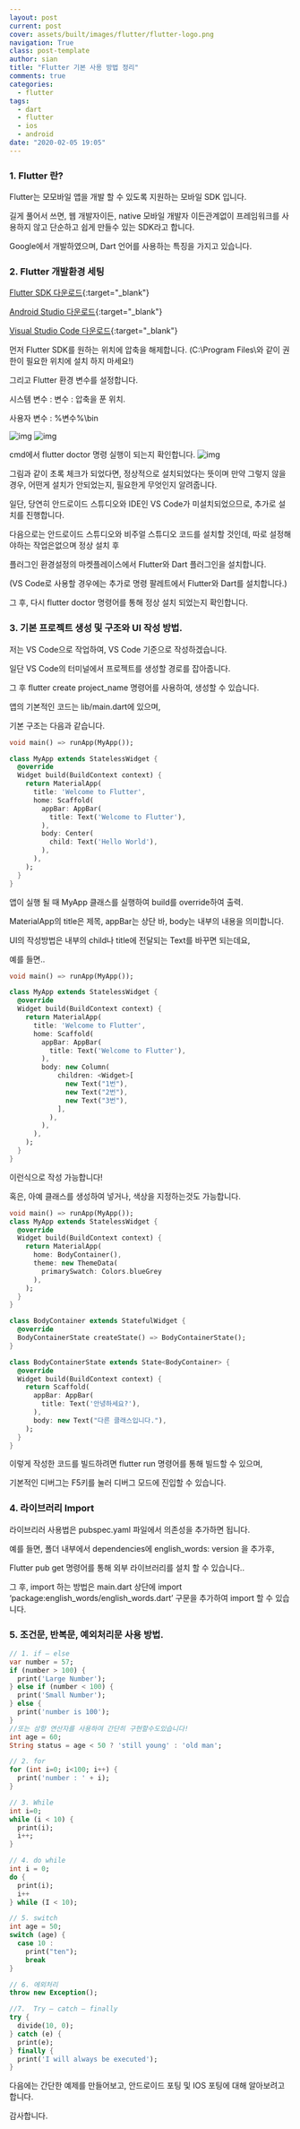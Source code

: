 ```yaml
---
layout: post
current: post
cover: assets/built/images/flutter/flutter-logo.png
navigation: True
class: post-template
author: sian
title: "Flutter 기본 사용 방법 정리"
comments: true
categories:
  - flutter
tags:
  - dart
  - flutter
  - ios
  - android
date: "2020-02-05 19:05"
---
```


### 1. Flutter 란?

  Flutter는 모모바일 앱을 개발 할 수 있도록 지원하는 모바일 SDK 입니다.
  
  길게 풀어서 쓰면, 웹 개발자이든, native 모바일 개발자 이든관계없이 프레임워크를 사용하지 않고 단순하고 쉽게 만들수 있는 SDK라고 합니다.

  Google에서 개발하였으며, Dart 언어를 사용하는 특징을 가지고 있습니다.

### 2. Flutter 개발환경 세팅

  [Flutter SDK 다운로드](https://storage.googleapis.com/flutter_infra/releases/stable/windows/flutter_windows_v1.12.13+hotfix.7-stable.zip){:target="_blank"} 

  [Android Studio 다운로드](https://developer.android.com/studio){:target="_blank"} 

  [Visual Studio Code 다운로드](https://code.visualstudio.com/){:target="_blank"} 
  
  먼저 Flutter SDK를 원하는 위치에 압축을 해제합니다. (C:\Program Files\와 같이 권한이 필요한 위치에 설치 하지 마세요!)

  그리고 Flutter 환경 변수를 설정합니다.
  
  시스템 변수 : 변수 : 압축을 푼 위치.

  사용자 변수 : %변수%\bin

  ![img](\assets\built\images\flutter\1.png)
  ![img](\assets\built\images\flutter\2.png)

  cmd에서 flutter doctor 명령 실행이 되는지 확인합니다.
  ![img](\assets\built\images\flutter\3.png)

  그림과 같이 초록 체크가 되었다면, 정상적으로 설치되었다는 뜻이며
  만약 그렇지 않을경우, 어떤게 설치가 안되었는지, 필요한게 무엇인지 알려줍니다.

  일단, 당연히 안드로이드 스튜디오와 IDE인 VS Code가 미설치되었으므로, 추가로 설치를 진행합니다.

  다음으로는 안드로이드 스튜디오와 비주얼 스튜디오 코드를 설치할 것인데, 따로 설정해야하는 작업은없으며 정상 설치 후

  플러그인 환경설정의 마켓플레이스에서 Flutter와 Dart 플러그인을 설치합니다.
  
  (VS Code로 사용할 경우에는 추가로 명령 팔레트에서 Flutter와 Dart를 설치합니다.)

  그 후, 다시 flutter doctor 명령어를 통해 정상 설치 되었는지 확인합니다.

### 3. 기본 프로젝트 생성 및 구조와 UI 작성 방법.

  저는 VS Code으로 작업하여, VS Code 기준으로 작성하겠습니다.

  일단 VS Code의 터미널에서 프로젝트를 생성할 경로를 잡아줍니다.

  그 후 flutter create project_name 명령어를 사용하여, 생성할 수 있습니다.

  앱의 기본적인 코드는 lib/main.dart에 있으며,

  기본 구조는 다음과 같습니다.

  ```dart
  void main() => runApp(MyApp());

  class MyApp extends StatelessWidget {
    @override
    Widget build(BuildContext context) {
      return MaterialApp(
        title: 'Welcome to Flutter',
        home: Scaffold(
          appBar: AppBar(
            title: Text('Welcome to Flutter'),
          ),
          body: Center(
            child: Text('Hello World'),
          ),
        ),
      );
    }
  }
  ```
  앱이 실행 될 때 MyApp 클래스를 실행하여 build를 override하여 출력.

  MaterialApp의 title은 제목, appBar는 상단 바, body는 내부의 내용을 의미합니다.

  UI의 작성방법은 내부의 child나 title에 전달되는 Text를 바꾸면 되는데요,

  예를 들면..

  ```dart
  void main() => runApp(MyApp());

  class MyApp extends StatelessWidget {
    @override
    Widget build(BuildContext context) {
      return MaterialApp(
        title: 'Welcome to Flutter',
        home: Scaffold(
          appBar: AppBar(
            title: Text('Welcome to Flutter'),
          ),
          body: new Column(
              children: <Widget>[
                new Text("1번"),
                new Text("2번"),
                new Text("3번"),
              ],
            ),
          ),
        ),
      );
    }
  }
  ```

  이런식으로 작성 가능합니다! 
  
  혹은, 아예 클래스를 생성하여 넣거나, 색상을 지정하는것도 가능합니다.

  ```dart
  void main() => runApp(MyApp());
  class MyApp extends StatelessWidget {
    @override
    Widget build(BuildContext context) {
      return MaterialApp(
        home: BodyContainer(),
        theme: new ThemeData(
          primarySwatch: Colors.blueGrey
        ),
      );
    }
  }

  class BodyContainer extends StatefulWidget {
    @override
    BodyContainerState createState() => BodyContainerState();
  }

  class BodyContainerState extends State<BodyContainer> {
    @override
    Widget build(BuildContext context) {
      return Scaffold(
        appBar: AppBar(
          title: Text('안녕하세요?'),
        ),
        body: new Text("다른 클래스입니다."),
      );
    }
  }
  ```

  이렇게 작성한 코드를 빌드하려면 flutter run 명령어를 통해 빌드할 수 있으며,

  기본적인 디버그는 F5키를 눌러 디버그 모드에 진입할 수 있습니다.

### 4. 라이브러리 Import

  라이브리러 사용법은 pubspec.yaml 파일에서 의존성을 추가하면 됩니다.
  
  예를 들면, 폴더 내부에서 dependencies에 english_words: version 을 추가후,
  
  Flutter pub get 명령어를 통해 외부 라이브러리를 설치 할 수 있습니다..

  그 후, import 하는 방법은 main.dart 상단에 import ‘package:english_words/english_words.dart’ 구문을 추가하여 import 할 수 있습니다.

### 5. 조건문, 반복문, 예외처리문 사용 방법.

  ```dart
  // 1.	if – else 
  var number = 57;
  if (number > 100) {
    print('Large Number');
  } else if (number < 100) {
    print('Small Number');
  } else {
    print('number is 100');
  }
  //또는 삼항 연산자를 사용하여 간단히 구현할수도있습니다!
  int age = 60;
  String status = age < 50 ? 'still young' : 'old man';

  // 2.	for 
  for (int i=0; i<100; i++) {
    print('number : ' + i);
  }

  // 3.	While
  int i=0;
  while (i < 10) {
    print(i);
    i++;
  }

  // 4.	do while
  int i = 0;
  do {
    print(i);
    i++
  } while (I < 10);

  // 5.	switch
  int age = 50;
  switch (age) {
    case 10 :
      print("ten");
      break
  }

  // 6.	에외처리
  throw new Exception();

  //7.	Try – catch – finally  
  try {
    divide(10, 0);
  } catch (e) {
    print(e);
  } finally {
    print('I will always be executed');
  }
  ```

  다음에는 간단한 예제를 만들어보고, 안드로이드 포팅 및 IOS 포팅에 대해 알아보려고 합니다.

  감사합니다.
